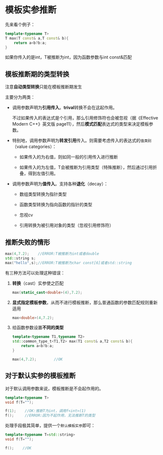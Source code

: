 # 模板实参推断

先来看个例子：

```cpp
template<typename T>
T max(T const& a,T const& b){
    return a<b?b:a;
}
```

如果你传入的是int，T被推断为int，因为函数参数与int const&匹配

## 模板推断期的类型转换

注意**自动类型转换**只能在模板推断期发生

主要分为两类：

* 调用参数声明为**引用传入**。**trival**转换不会在这起作用。
  
  不过如果传入的表达式是个引用，那么引用修饰符也会被忽视（据《Effective Modern C++》英文版 page11），然后**模式匹配**表达式的类型来决定模板参数。

* 特别地，调用参数声明为**转发引用**传入。则需要考虑传入的表达式的`值类别`（value categories）：
  
  * 如果传入的为右值，则如同一般的引用传入进行推断
  
  * 如果传入的为左值，T会被推断为引用类型（特殊推断），然后通过引用折叠，得到左值引用。

* 调用参数声明为**值传入**。支持各种**退化**（decay）：
  
  * 数组类型转换为指针类型
  
  * 函数类型转换为指向函数的指针的类型
  
  * 忽视cv
  
  * 引用转换为被引用对象的类型（忽视引用修饰符）

## 推断失败的情形

```cpp
max(4,7.2);    //ERROR:T被推断为int或者double
std::string s;
max("hello",s);//ERROR:T被推断为char const[6]或者std::string
```

有三种方法可以处理这种错误：

1. **转换**（cast）实参使之匹配
   
   ```cpp
   max(static_cast<double>(4),7.2);
   ```

2. **显式指定模板参数**，从而不进行模板推断，那么普通函数的参数匹配规则重新适用
   
   ```cpp
   max<double>(4,7.2);
   ```

3. 给函数参数设置**不同的类型**
   
   ```cpp
   template<typename T1,typename T2>
   std::common_type_t<T1,T2> max(T1 const& a,T2 const& b){
       return a<b?b:a;
   }
   
   max(4,7.2);        //OK
   ```

## 对于默认实参的模板推断

对于默认调用参数来说，模板推断是不会起作用的。

```cpp
template<typename T>
void f(T="");

f(1);    //OK:推断T为int，调用f<int>(1)
f();     //ERROR:因为不起作用，无法推断T的类型
```

处理手段极其简单，提供一个`默认模板实参`即可：

```cpp
template<typename T=std::string>
void f(T="");

f();    //OK
```
